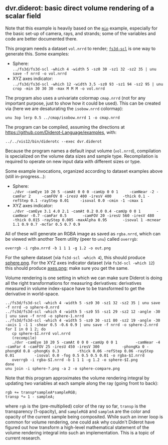 ## dvr.diderot: basic direct volume rendering of a scalar field

Note that this example is heavily based on the [`mip`](../mip)
example, especially for the basic set-up of camera, rays, and strands;
some of the variables and code are better documented there.

This program needs a dataset `vol.nrrd` to render; [`fs3d-scl`](../fs3d) is one
way to generate this.  Some examples:
* Sphere:  
   `../fs3d/fs3d-scl -which 4 -width 5 -sz0 30 -sz1 32 -sz2 35 | unu save -f nrrd -o vol.nrrd`
* XYZ axes indicator:  
   `../fs3d/fs3d-scl -which 12 -width 3.5 -sz0 93 -sz1 94 -sz2 95 | unu crop -min 30 30 30 -max M M M -o vol.nrrd`

The program also uses a univariate colormap `cmap.nrrd` (not for any
important purpose, just to show how it could be used). This can be created
via (here we are desaturating the `isobow.nrrd` colormap):

	unu 3op lerp 0.5 ../cmap/isobow.nrrd 1 -o cmap.nrrd

The program can be compiled, assuming the directions at
https://github.com/Diderot-Language/examples, with:

	../../vis12/bin/diderotc --exec dvr.diderot

Because the program names a default input volume (`vol.nrrd`), compilation
is specialized on the volume data sizes and sample type.  Recompilation
is required to operate on new input data with different sizes or type.

Some example invocations, organized according to dataset examples above
(still in-progress...):
* Sphere:  
   `./dvr -camEye 10 20 5 -camAt 0 0 0 -camUp 0 0 1     -camNear -2 -camFar 2     -camFOV 8 -iresU 400 -iresV 400     -thick 0.1 -refStep 0.1 -rayStep 0.01     -isoval 0.0 -cmin -1 -cmax 1`
* XYZ axes indicator:  
   `./dvr -camEye 3.1 4.0 2.1 -camAt 0.2 0.0 0.4 -camUp 0 0 1       -camNear -0.7 -camFar 0.5       -camFOV 20 -iresU 560 -iresV 480       -thick 0.015 -rayStep 0.005 -maxAlpha 0.95       -isoval 1 -mcnear 1.1 0.9 0.7 -mcfar 0.5 0.7 0.9`

All of these will generate an RGBA image as saved as `rgba.nrrd`, which can be
viewed with another Teem utility (peer to `unu`) called `overrgb`:

	overrgb -i rgba.nrrd -b 1 1 1 -g 1.2 -o out.png

For the sphere dataset (via `fs3d-scl -which 4`), this should produce
[sphere.png](sphere.png).  For the
XYZ axes indicator dataset (via `fs3d-scl -which 12`) this should produce
[axes.png](axes.png); make sure you get the same.

Volume rendering is one setting in which we can make sure Diderot is doing
all the right transformations for measuring derivatives: derivatives measured
in volume index-space have to be transformed to get the derivative in
world-space.

	../fs3d/fs3d-scl -which 4 -width 5 -sz0 30 -sz1 32 -sz2 35 | unu save -f nrrd -o sphere-0.nrrd
	../fs3d/fs3d-scl -which 4 -width 5 -sz0 55 -sz1 29 -sz2 12 -angle -30 | unu save -f nrrd -o sphere-1.nrrd
	../fs3d/fs3d-scl -which 4 -width 5 -sz0 30 -sz1 80 -sz2 19 -angle -30 -axis 1 -1 1 -shear 0.5 -0.6 0.9 | unu save -f nrrd -o sphere-2.nrrd
	for I in 0 1 2; do
	   cp sphere-$I.nrrd vol.nrrd
	   (recompile)
	   ./dvr -camEye 10 20 5 -camAt 0 0 0 -camUp 0 0 1 	      -camNear -4 -camFar 4 -camFOV 25 -iresU 450 -iresV 300 	      -phongKa 0 -phongKd 0.8 -phongKs 0.3 	      -thick 0.06 -refStep 0.06 -rayStep 0.01 	      -isoval 0.0 -fog 0.5 0.5 0.5 0.01 -o rgba-$I.nrrd
	   overrgb -i rgba-$I.nrrd -b 1 1 1 -g 1.2 -o sphere-$I.png
	done
	unu join -i sphere-?.png -a 2 -o sphere-compare.png

Note that this program approximates the volume rendering integral by updating two
variables at each sample along the ray (going front to back):

	rgb += transp*sampleA*sampleRGB;
	transp *= 1 - sampleA;

where `rgb` is the (pre-multiplied) color of the ray so far, `transp`
is the transparency (1-opacity), and `sampleRGB` and `sampleA` are the
color and opacity of the current sample being composited.  While such
an inner loop is common for volume rendering, one could ask why
couldn't Diderot have figured out how transform a high-level
mathematical statement of the volume rendering integral into such an
implementation.  This is a topic of current research.
